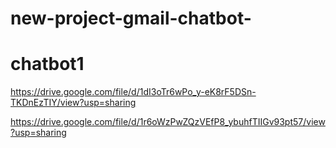 # new-project-gmail-chatbot-

# chatbot1
https://drive.google.com/file/d/1dI3oTr6wPo_y-eK8rF5DSn-TKDnEzTIY/view?usp=sharing



https://drive.google.com/file/d/1r6oWzPwZQzVEfP8_ybuhfTIIGv93pt57/view?usp=sharing


